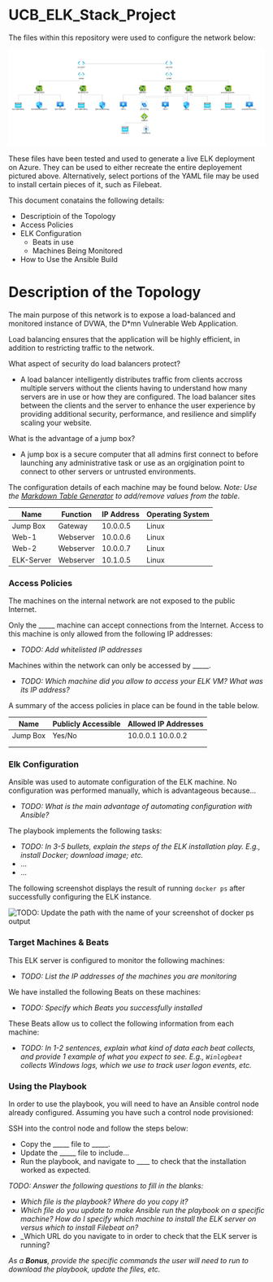 # UCB_ELK_Stack_Project

The files within this repository were used to configure the network below: 

![Image of Topology](https://github.com/mitsu0921/UCB-ELK-Stack-Project/blob/main/Diagrams/ELK%20Stack%20Topology.png?raw=true)

These files have been tested and used to generate a live ELK deployment on Azure. They can be used to either recreate the entire deployement pictured above. Alternatively, select portions of the YAML file may be used to install certain pieces of it, such as Filebeat. 

This document conatains the following details:
* Descriptioin of the Topology 
* Access Policies
* ELK Configuration
  - Beats in use
  - Machines Being Monitored
* How to Use the Ansible Build

# Description of the Topology 

The main purpose of this network is to expose a load-balanced and monitored instance of DVWA, the D*mn Vulnerable Web Application. 

Load balancing ensures that the application will be highly efficient, in addition to restricting traffic to the network.

What aspect of security do load balancers protect? 

* A load balancer intelligently distributes traffic from clients accross multiple servers without the clients having to understand how many servers are in use or how they are configured. The load balancer sites between the clients and the server to enhance the user experience by providing additional security, performance, and resilience and simplify scaling your website. 

 What is the advantage of a jump box?
  
* A jump box is a secure computer that all admins first connect to before launching any administrative task or use as an orgigination point to connect to other servers or untrusted environments. 

The configuration details of each machine may be found below.
_Note: Use the [Markdown Table Generator](http://www.tablesgenerator.com/markdown_tables) to add/remove values from the table_.

| Name     | Function | IP Address | Operating System |
|----------|----------|------------|------------------|
| Jump Box | Gateway  | 10.0.0.5   | Linux            |
| Web-1     | Webserver |   10.0.0.6   |    Linux        |
| Web-2     | Webserver |   10.0.0.7   |  Linux         |
| ELK-Server | Webserver |   10.1.0.5   |     Linux        |

### Access Policies

The machines on the internal network are not exposed to the public Internet. 

Only the _____ machine can accept connections from the Internet. Access to this machine is only allowed from the following IP addresses:
- _TODO: Add whitelisted IP addresses_

Machines within the network can only be accessed by _____.
- _TODO: Which machine did you allow to access your ELK VM? What was its IP address?_

A summary of the access policies in place can be found in the table below.

| Name     | Publicly Accessible | Allowed IP Addresses |
|----------|---------------------|----------------------|
| Jump Box | Yes/No              | 10.0.0.1 10.0.0.2    |
|          |                     |                      |
|          |                     |                      |

### Elk Configuration

Ansible was used to automate configuration of the ELK machine. No configuration was performed manually, which is advantageous because...
- _TODO: What is the main advantage of automating configuration with Ansible?_

The playbook implements the following tasks:
- _TODO: In 3-5 bullets, explain the steps of the ELK installation play. E.g., install Docker; download image; etc._
- ...
- ...

The following screenshot displays the result of running `docker ps` after successfully configuring the ELK instance.

![TODO: Update the path with the name of your screenshot of docker ps output](Images/docker_ps_output.png)

### Target Machines & Beats
This ELK server is configured to monitor the following machines:
- _TODO: List the IP addresses of the machines you are monitoring_

We have installed the following Beats on these machines:
- _TODO: Specify which Beats you successfully installed_

These Beats allow us to collect the following information from each machine:
- _TODO: In 1-2 sentences, explain what kind of data each beat collects, and provide 1 example of what you expect to see. E.g., `Winlogbeat` collects Windows logs, which we use to track user logon events, etc._

### Using the Playbook
In order to use the playbook, you will need to have an Ansible control node already configured. Assuming you have such a control node provisioned: 

SSH into the control node and follow the steps below:
- Copy the _____ file to _____.
- Update the _____ file to include...
- Run the playbook, and navigate to ____ to check that the installation worked as expected.

_TODO: Answer the following questions to fill in the blanks:_
- _Which file is the playbook? Where do you copy it?_
- _Which file do you update to make Ansible run the playbook on a specific machine? How do I specify which machine to install the ELK server on versus which to install Filebeat on?_
- _Which URL do you navigate to in order to check that the ELK server is running?

_As a **Bonus**, provide the specific commands the user will need to run to download the playbook, update the files, etc._
 
